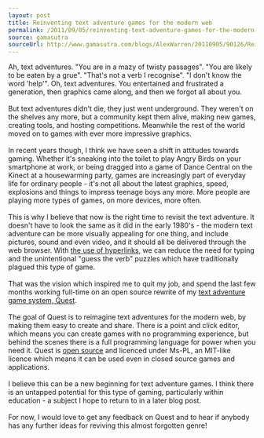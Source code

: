 ```yaml
---
layout: post
title: Reinventing text adventure games for the modern web
permalink: /2011/09/05/reinventing-text-adventure-games-for-the-modern-web/
source: gamasutra
sourceUrl: http://www.gamasutra.com/blogs/AlexWarren/20110905/90126/Reinventing_text_adventure_games_for_the_modern_web.php
---
```


<p>Ah, text adventures. "You are in a mazy of twisty passages". "You are likely to be eaten by a grue". "That's not a verb I recognise". "I don't know the word 'help'". Oh, text adventures. You entertained and frustrated a generation, then graphics came along, and then we forgot all about you.<br /><br />But text adventures didn't die, they just went underground. They weren't on the shelves any more, but a community kept them alive, making new games, creating tools, and hosting competitions. Meanwhile the rest of the world moved on to games with ever more impressive graphics.<br /><br />In recent years though, I think we have seen a shift in attitudes towards gaming. Whether it's sneaking into the toilet to play Angry Birds on your smartphone at work, or being dragged into a game of Dance Central on the Kinect at a housewarming party, games are increasingly part of everyday life for ordinary people - it's not all about the latest graphics, speed, explosions and things to impress teenage boys any more. More people are playing more types of games, on more devices, more often.<br /><br />This is why I believe that now is the right time to revisit the text adventure. It doesn't have to look the same as it did in the early 1980's - the modern text adventure can be more visually appealing for one thing, and include pictures, sound and even video, and it should all be delivered through the web browser. With <a href="/2011/07/11/eliminating-guess-the-verb/">the use of hyperlinks</a>, we can reduce the need for typing and the unintentional "guess the verb" puzzles which have traditionally plagued this type of game.<br /><br />That was the vision which inspired me to quit my job, and spend the last few months working full-time on an open source rewrite of my <a href="http://www.textadventures.co.uk/quest/">text adventure game system, Quest</a>.<br /><br />The goal of Quest is to reimagine text adventures for the modern web, by making them easy to create and share. There is a point and click editor, which means you can create games with no programming experience, but behind the scenes there is a full programming language for power when you need it. Quest is <a href="http://quest.codeplex.com">open source</a> and licenced under Ms-PL, an MIT-like licence which means it can be used even in closed source games and applications.<br /><br />I believe this can be a new beginning for text adventure games. I think there is an untapped potential for this type of gaming, particularly within education - a subject I hope to return to in a later blog post.<br /><br />For now, I would love to get any feedback on Quest and to hear if anybody has any further ideas for reviving this almost forgotten genre!</p>
